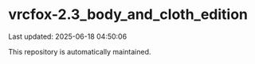 # vrcfox-2.3_body_and_cloth_edition

Last updated: 2025-06-18 04:50:06

This repository is automatically maintained.
